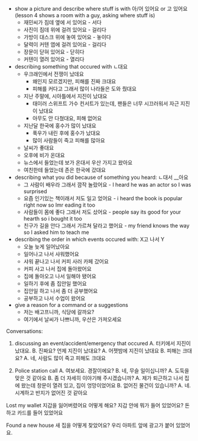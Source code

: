 - show a picture and describe where stuff is with 아/어 있어요 or 고 있어요 (lesson 4 shows a room with a guy, asking where stuff is)
    - 재민씨가 짐데 옆에 서 있어요 - 서다
    - 사진이 짐데 위에 걸려 있어요 - 걸리다
    - 가방이 대스크 위에 놓여 있어요 - 놓이다
    - 달력이 커텐 엽에 걸려 있어요 - 걸리다
    - 장문이 닫혀 있어요 - 닫히다
    - 커텐이 열려 있어요 - 열리다
- describing something that occured with ㄴ대요
    - 우크래인에서 전쟁이 났데요
        - 왜인지 모르겠지만, 피해를 진짜 크대요
        - 피해를 커다고 그래서 많이 나라들은 도와 줬대요
    - 지난 주말에, 시아틀에서 지진이 났대요
        - 태이러 스위프트 가수 컨서트가 있는데, 팬들은 너무 시끄러워서 자근 지진이 났대요
        - 아무도 안 다쳤대요, 피해 없어요
    - 지난달 한국에 홍수가 많이 났대요
        - 푹우가 내린 후에 홍수가 났대요
        - 많이 사람들이 죽고 피해를 많아요
    - 날씨가 좋대요
    - 오후에 비가 온대요
    - 뉴스에서 들었는데 보가 온대서 우산 가지고 왔아요
    - 여친한테 들었는데 존은 한국에 갔대요
- describing what you did because of something you heard: ㄴ대서 __아요
    - 그 사람이 배우라 그래서 깜작 놀랐어요 - I heard he was an actor so I was surprised
    - 요즘 인기있는 책이래서 저도 일고 었어요 - i heard the book is popular right now so Imr eading it too
    - 사람들이 몸에 좋다 그래서 저도 샀어요 - people say its good for your hearth so i bought it too
    - 친구가 길을 안다 그래서 가르쳐 달라고 했어요 - my friend knows the way so I asked him to teach me
- describing the order in which events occured with:  X고 나서 Y
    - 오늘 늦게 일어났아요
    - 일어나고 나서 샤워했어요
    - 샤워 끝나고 나서 커피 사러 카페 갔어요
    - 커피 사고 나서 집에 돌아왔어요
    - 집에 돌아오고 나서 일해야 됐어요
    - 일하기 후에 좀 집안일 했어요
    - 집안일 하고 나서 좀 더 공부했어요
    - 공부하고 나서 수업이 왔어요
- give a reason for a command or a suggestions
    - 저는 배고프니까, 식당에 갈까요?
    - 여기에서 날씨가 나쁘니까, 우산은 가져오세요

Conversations:
1. discussing an event/accident/emergency that occured
A. 터키에서 지진이 났대요.
B. 진짜요? 언제 지진이 났대요?
A. 어젯밤에 지진이 났대요
B. 피해는 크대요?
A. 네, 사람도 많이 죽고 피해도 크대요

2. Police station call
A. 여보세요. 경잘이에요?
B. 네, 무슬 일이십니까?
A. 도둑을 맞은 것 같아요
B. 좀 더 자세히 이야기해 주시겠습니까?
A. 제가 퇴근하고 나서 집에 왔는데 창문이 열려 있고, 집이 엉망이었어요
B. 없어진 물건이 있습니까?
A. 네. 시계하고 반지가 없어진 것 같아요

Lost my wallet
지갑을 잃어버렸어요
어떻게 해요? 지갑 안에 뭐가 들어 있었어요?
돈하고 카드를 들어 있었어요

Found a new house
새 집을 어떻게 찾았어요? 
우리 아파트 앞에 광고가 붙어 있었어요.